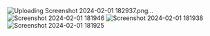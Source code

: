 ![Uploading Screenshot 2024-02-01 182937.png…]()
![Screenshot 2024-02-01 181946](https://github.com/12imthi/todoReact/assets/110447839/d171d862-d3fb-4abb-a0af-8f9af7ac8a9f)
![Screenshot 2024-02-01 181938](https://github.com/12imthi/todoReact/assets/110447839/91640d4a-b890-4928-8309-116f3e940268)
![Screenshot 2024-02-01 181925](https://github.com/12imthi/todoReact/assets/110447839/d0e45104-afa4-4972-be46-88d4e3601cc2)
